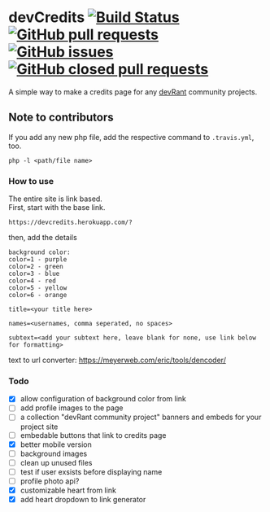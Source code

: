# devCredits [![Build Status](https://travis-ci.org/Ewpratten/devCredits.svg?branch=master)](https://travis-ci.org/Ewpratten/devCredits) [![GitHub pull requests](https://img.shields.io/github/issues-pr/Ewpratten/devCredits.svg)]() [![GitHub issues](https://img.shields.io/github/issues/Ewpratten/devCredits.svg)]() [![GitHub closed pull requests](https://img.shields.io/github/issues-pr-closed/Ewpratten/devCredits.svg)]()
A simple way to make a credits page for any [devRant](https://devrant.com/) community projects.
## Note to contributors
If you add any new php file, add the respective command to `.travis.yml`, too.
```
php -l <path/file name>
```
### How to use
The entire site is link based. <br>
First, start with the base link.
```
https://devcredits.herokuapp.com/?
```
then, add the details
```
background color:
color=1 - purple
color=2 - green
color=3 - blue
color=4 - red
color=5 - yellow
color=6 - orange

title=<your title here>

names=<usernames, comma seperated, no spaces>

subtext=<add your subtext here, leave blank for none, use link below for formatting>
```
text to url converter: https://meyerweb.com/eric/tools/dencoder/
### Todo
- [X] allow configuration of background color from link
- [ ] add profile images to the page
- [ ] a collection "devRant community project" banners and embeds for your project site
- [ ] embedable buttons that link to credits page
- [X] better mobile version
- [ ] background images
- [ ] clean up unused files
- [ ] test if user exsists before displaying name
- [ ] profile photo api?
- [X] customizable heart from link
- [X] add heart dropdown to link generator
